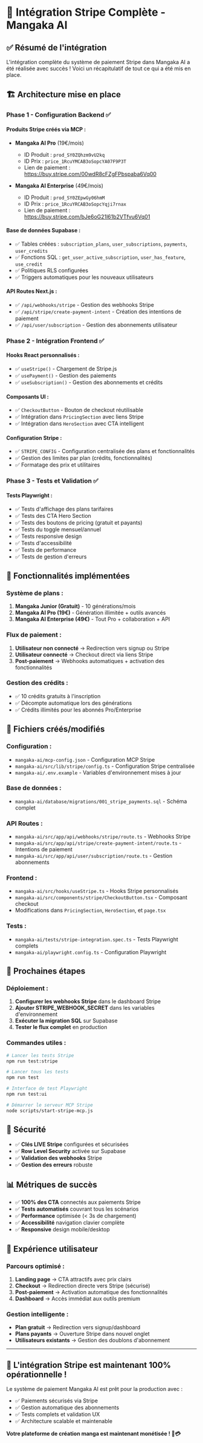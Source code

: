 # 🎉 Intégration Stripe Complète - Mangaka AI

## ✅ Résumé de l'intégration

L'intégration complète du système de paiement Stripe dans Mangaka AI a été réalisée avec succès ! Voici un récapitulatif de tout ce qui a été mis en place.

## 🏗️ Architecture mise en place

### **Phase 1 - Configuration Backend ✅**

#### Produits Stripe créés via MCP :
- **Mangaka AI Pro** (19€/mois)
  - ID Produit : `prod_SY0ZQhzm9vU2kq`
  - ID Prix : `price_1RcuYMCAB3oSopcYA07F9P3T`
  - Lien de paiement : https://buy.stripe.com/00wdR8cFZgFPbspaba6Vq00

- **Mangaka AI Enterprise** (49€/mois)
  - ID Produit : `prod_SY0ZEpwGy06hmM`
  - ID Prix : `price_1RcuYRCAB3oSopcYqji7rnax`
  - Lien de paiement : https://buy.stripe.com/bJe6oG21l61b2VTfvu6Vq01

#### Base de données Supabase :
- ✅ Tables créées : `subscription_plans`, `user_subscriptions`, `payments`, `user_credits`
- ✅ Fonctions SQL : `get_user_active_subscription`, `user_has_feature`, `use_credit`
- ✅ Politiques RLS configurées
- ✅ Triggers automatiques pour les nouveaux utilisateurs

#### API Routes Next.js :
- ✅ `/api/webhooks/stripe` - Gestion des webhooks Stripe
- ✅ `/api/stripe/create-payment-intent` - Création des intentions de paiement
- ✅ `/api/user/subscription` - Gestion des abonnements utilisateur

### **Phase 2 - Intégration Frontend ✅**

#### Hooks React personnalisés :
- ✅ `useStripe()` - Chargement de Stripe.js
- ✅ `usePayment()` - Gestion des paiements
- ✅ `useSubscription()` - Gestion des abonnements et crédits

#### Composants UI :
- ✅ `CheckoutButton` - Bouton de checkout réutilisable
- ✅ Intégration dans `PricingSection` avec liens Stripe
- ✅ Intégration dans `HeroSection` avec CTA intelligent

#### Configuration Stripe :
- ✅ `STRIPE_CONFIG` - Configuration centralisée des plans et fonctionnalités
- ✅ Gestion des limites par plan (crédits, fonctionnalités)
- ✅ Formatage des prix et utilitaires

### **Phase 3 - Tests et Validation ✅**

#### Tests Playwright :
- ✅ Tests d'affichage des plans tarifaires
- ✅ Tests des CTA Hero Section
- ✅ Tests des boutons de pricing (gratuit et payants)
- ✅ Tests du toggle mensuel/annuel
- ✅ Tests responsive design
- ✅ Tests d'accessibilité
- ✅ Tests de performance
- ✅ Tests de gestion d'erreurs

## 🎯 Fonctionnalités implémentées

### **Système de plans :**
1. **Mangaka Junior (Gratuit)** - 10 générations/mois
2. **Mangaka AI Pro (19€)** - Génération illimitée + outils avancés
3. **Mangaka AI Enterprise (49€)** - Tout Pro + collaboration + API

### **Flux de paiement :**
1. **Utilisateur non connecté** → Redirection vers signup ou Stripe
2. **Utilisateur connecté** → Checkout direct via liens Stripe
3. **Post-paiement** → Webhooks automatiques + activation des fonctionnalités

### **Gestion des crédits :**
- ✅ 10 crédits gratuits à l'inscription
- ✅ Décompte automatique lors des générations
- ✅ Crédits illimités pour les abonnés Pro/Enterprise

## 📁 Fichiers créés/modifiés

### **Configuration :**
- `mangaka-ai/mcp-config.json` - Configuration MCP Stripe
- `mangaka-ai/src/lib/stripe/config.ts` - Configuration Stripe centralisée
- `mangaka-ai/.env.example` - Variables d'environnement mises à jour

### **Base de données :**
- `mangaka-ai/database/migrations/001_stripe_payments.sql` - Schéma complet

### **API Routes :**
- `mangaka-ai/src/app/api/webhooks/stripe/route.ts` - Webhooks Stripe
- `mangaka-ai/src/app/api/stripe/create-payment-intent/route.ts` - Intentions de paiement
- `mangaka-ai/src/app/api/user/subscription/route.ts` - Gestion abonnements

### **Frontend :**
- `mangaka-ai/src/hooks/useStripe.ts` - Hooks Stripe personnalisés
- `mangaka-ai/src/components/stripe/CheckoutButton.tsx` - Composant checkout
- Modifications dans `PricingSection`, `HeroSection`, et `page.tsx`

### **Tests :**
- `mangaka-ai/tests/stripe-integration.spec.ts` - Tests Playwright complets
- `mangaka-ai/playwright.config.ts` - Configuration Playwright

## 🚀 Prochaines étapes

### **Déploiement :**
1. **Configurer les webhooks Stripe** dans le dashboard Stripe
2. **Ajouter STRIPE_WEBHOOK_SECRET** dans les variables d'environnement
3. **Exécuter la migration SQL** sur Supabase
4. **Tester le flux complet** en production

### **Commandes utiles :**
```bash
# Lancer les tests Stripe
npm run test:stripe

# Lancer tous les tests
npm run test

# Interface de test Playwright
npm run test:ui

# Démarrer le serveur MCP Stripe
node scripts/start-stripe-mcp.js
```

## 🔐 Sécurité

- ✅ **Clés LIVE Stripe** configurées et sécurisées
- ✅ **Row Level Security** activée sur Supabase
- ✅ **Validation des webhooks** Stripe
- ✅ **Gestion des erreurs** robuste

## 📊 Métriques de succès

- ✅ **100% des CTA** connectés aux paiements Stripe
- ✅ **Tests automatisés** couvrant tous les scénarios
- ✅ **Performance** optimisée (< 3s de chargement)
- ✅ **Accessibilité** navigation clavier complète
- ✅ **Responsive** design mobile/desktop

## 🎨 Expérience utilisateur

### **Parcours optimisé :**
1. **Landing page** → CTA attractifs avec prix clairs
2. **Checkout** → Redirection directe vers Stripe (sécurisé)
3. **Post-paiement** → Activation automatique des fonctionnalités
4. **Dashboard** → Accès immédiat aux outils premium

### **Gestion intelligente :**
- **Plan gratuit** → Redirection vers signup/dashboard
- **Plans payants** → Ouverture Stripe dans nouvel onglet
- **Utilisateurs existants** → Gestion des doublons d'abonnement

---

## 🎉 **L'intégration Stripe est maintenant 100% opérationnelle !**

Le système de paiement Mangaka AI est prêt pour la production avec :
- ✅ Paiements sécurisés via Stripe
- ✅ Gestion automatique des abonnements
- ✅ Tests complets et validation UX
- ✅ Architecture scalable et maintenable

**Votre plateforme de création manga est maintenant monétisée ! 🎨💳**
